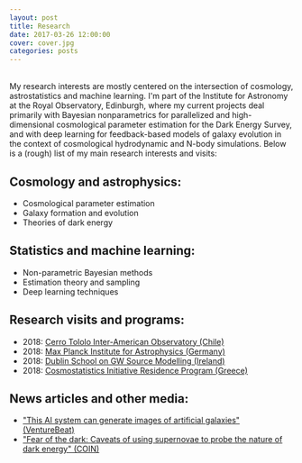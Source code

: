 ```yaml
---
layout: post
title: Research
date: 2017-03-26 12:00:00
cover: cover.jpg
categories: posts
---
```


<br>
My research interests are mostly centered on the intersection of cosmology, astrostatistics and machine learning. I'm part of the Institute for Astronomy at the Royal Observatory, Edinburgh, where my current projects deal primarily with Bayesian nonparametrics for parallelized and high-dimensional cosmological parameter estimation for the Dark Energy Survey, and with deep learning for feedback-based models of galaxy evolution in the context of cosmological hydrodynamic and N-body simulations. Below is a (rough) list of my main research interests and visits:

## Cosmology and astrophysics:

* Cosmological parameter estimation
* Galaxy formation and evolution
* Theories of dark energy

## Statistics and machine learning:

* Non-parametric Bayesian methods
* Estimation theory and sampling
* Deep learning techniques


## Research visits and programs:

* 2018: [Cerro Tololo Inter-American Observatory (Chile)](http://www.ctio.noao.edu/noao)
* 2018: [Max Planck Institute for Astrophysics (Germany)](https://www.mpa-garching.mpg.de)
* 2018: [Dublin School on GW Source Modelling (Ireland)](https://maths.ucd.ie/dsgwsm)
* 2018: [Cosmostatistics Initiative Residence Program (Greece)](https://cosmostatistics-initiative.org)

## News articles and other media:

* ["This AI system can generate images of artificial galaxies" (VentureBeat)](https://venturebeat.com/2018/11/08/this-ai-system-can-generate-images-of-artificial-galaxies)
* ["Fear of the dark: Caveats of using supernovae to probe the nature of dark energy" (COIN)](https://cosmostatistics-initiative.org/news/sncosmo/)

<br>
